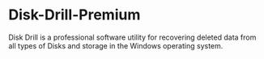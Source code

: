 # Disk-Drill-Premium
Disk Drill is a professional software utility for recovering deleted data from all types of Disks and storage in the Windows operating system.
